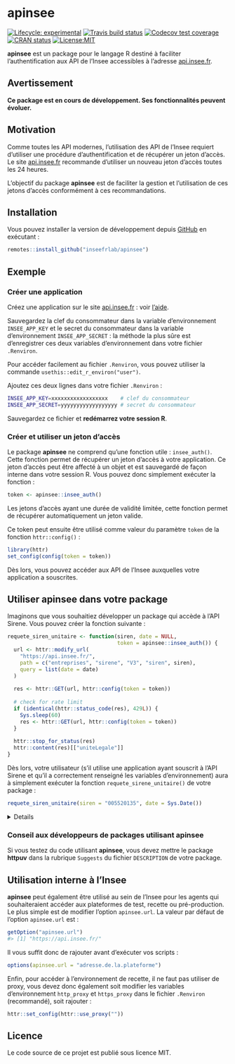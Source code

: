 
<!-- README.md is generated from README.Rmd. Please edit that file -->

# apinsee

<!-- badges: start -->

[![Lifecycle:
experimental](https://img.shields.io/badge/lifecycle-experimental-orange.svg)](https://www.tidyverse.org/lifecycle/#experimental)
[![Travis build
status](https://travis-ci.org/InseeFrLab/apinsee.svg?branch=master)](https://travis-ci.org/InseeFrLab/apinsee)
[![Codecov test
coverage](https://codecov.io/gh/InseeFrLab/apinsee/branch/master/graph/badge.svg)](https://codecov.io/gh/InseeFrLab/apinsee?branch=master)
[![CRAN
status](https://www.r-pkg.org/badges/version/apinsee)](https://cran.r-project.org/package=apinsee)
[![License:MIT](https://img.shields.io/badge/License-MIT-yellow.svg)](https://opensource.org/licenses/MIT)
<!-- badges: end -->

**apinsee** est un package pour le langage R destiné à faciliter
l’authentification aux API de l’Insee accessibles à l’adresse
[api.insee.fr](https://api.insee.fr/).

## Avertissement

**Ce package est en cours de développement. Ses fonctionnalités peuvent
évoluer.**

## Motivation

Comme toutes les API modernes, l’utilisation des API de l’Insee requiert
d’utiliser une procédure d’authentification et de récupérer un jeton
d’accès. Le site [api.insee.fr](https://api.insee.fr/) recommande
d’utiliser un nouveau jeton d’accès toutes les 24 heures.

L’objectif du package **apinsee** est de faciliter la gestion et
l’utilisation de ces jetons d’accès conformément à ces
recommandations.

## Installation

Vous pouvez installer la version de développement depuis
[GitHub](https://github.com/) en exécutant :

``` r
remotes::install_github("inseefrlab/apinsee")
```

## Exemple

### Créer une application

Créez une application sur le site [api.insee.fr](https://api.insee.fr/)
: voir
[l’aide](https://api.insee.fr/catalogue/site/themes/wso2/subthemes/insee/pages/help.jag).

Sauvegardez la clef du consommateur dans la variable d’environnement
`INSEE_APP_KEY` et le secret du consommateur dans la variable
d’environnement `INSEE_APP_SECRET` : la méthode la plus sûre est
d’enregistrer ces deux variables d’environnement dans votre fichier
`.Renviron`.

Pour accéder facilement au fichier `.Renviron`, vous pouvez utiliser la
commande `usethis::edit_r_environ("user")`.

Ajoutez ces deux lignes dans votre fichier `.Renviron` :

``` bash
INSEE_APP_KEY=xxxxxxxxxxxxxxxxxx    # clef du consommateur
INSEE_APP_SECRET=yyyyyyyyyyyyyyyyyy # secret du consommateur
```

Sauvegardez ce fichier et **redémarrez votre session R**.

### Créer et utiliser un jeton d’accès

Le package **apinsee** ne comprend qu’une fonction utile :
`insee_auth()`. Cette fonction permet de récupérer un jeton d’accès à
votre application. Ce jeton d’accès peut être affecté à un objet et est
sauvegardé de façon interne dans votre session R. Vous pouvez donc
simplement exécuter la fonction :

``` r
token <- apinsee::insee_auth()
```

Les jetons d’accès ayant une durée de validité limitée, cette fonction
permet de récupérer automatiquement un jeton valide.

Ce token peut ensuite être utilisé comme valeur du paramètre `token` de
la fonction `httr::config()` :

``` r
library(httr)
set_config(config(token = token))
```

Dès lors, vous pouvez accéder aux API de l’Insee auxquelles votre
application a souscrites.

## Utiliser **apinsee** dans votre package

Imaginons que vous souhaitiez développer un package qui accède à l’API
Sirene. Vous pouvez créer la fonction suivante :

``` r
requete_siren_unitaire <- function(siren, date = NULL,
                                   token = apinsee::insee_auth()) {
  url <- httr::modify_url(
    "https://api.insee.fr/", 
    path = c("entreprises", "sirene", "V3", "siren", siren), 
    query = list(date = date)
  )
  
  res <- httr::GET(url, httr::config(token = token))
  
  # check for rate limit
  if (identical(httr::status_code(res), 429L)) {
    Sys.sleep(60)
    res <- httr::GET(url, httr::config(token = token))
  }
  
  httr::stop_for_status(res)
  httr::content(res)[["uniteLegale"]]
}
```

Dès lors, votre utilisateur (s’il utilise une application ayant souscrit
à l’API Sirene et qu’il a correctement renseigné les variables
d’environnement) aura à simplement exécuter la fonction
`requete_sirene_unitaire()` de votre package :

``` r
requete_siren_unitaire(siren = "005520135", date = Sys.Date())
```

<details>

    #> $siren
    #> [1] "005520135"
    #> 
    #> $statutDiffusionUniteLegale
    #> [1] "O"
    #> 
    #> $dateCreationUniteLegale
    #> [1] "1955-01-01"
    #> 
    #> $sigleUniteLegale
    #> NULL
    #> 
    #> $sexeUniteLegale
    #> NULL
    #> 
    #> $prenom1UniteLegale
    #> NULL
    #> 
    #> $prenom2UniteLegale
    #> NULL
    #> 
    #> $prenom3UniteLegale
    #> NULL
    #> 
    #> $prenom4UniteLegale
    #> NULL
    #> 
    #> $prenomUsuelUniteLegale
    #> NULL
    #> 
    #> $pseudonymeUniteLegale
    #> NULL
    #> 
    #> $identifiantAssociationUniteLegale
    #> NULL
    #> 
    #> $trancheEffectifsUniteLegale
    #> [1] "NN"
    #> 
    #> $anneeEffectifsUniteLegale
    #> NULL
    #> 
    #> $dateDernierTraitementUniteLegale
    #> [1] "2009-09-26T08:36:53"
    #> 
    #> $nombrePeriodesUniteLegale
    #> [1] 8
    #> 
    #> $categorieEntreprise
    #> NULL
    #> 
    #> $anneeCategorieEntreprise
    #> NULL
    #> 
    #> $periodesUniteLegale
    #> $periodesUniteLegale[[1]]
    #> $periodesUniteLegale[[1]]$dateFin
    #> NULL
    #> 
    #> $periodesUniteLegale[[1]]$dateDebut
    #> [1] "2007-11-19"
    #> 
    #> $periodesUniteLegale[[1]]$etatAdministratifUniteLegale
    #> [1] "C"
    #> 
    #> $periodesUniteLegale[[1]]$changementEtatAdministratifUniteLegale
    #> [1] TRUE
    #> 
    #> $periodesUniteLegale[[1]]$nomUniteLegale
    #> NULL
    #> 
    #> $periodesUniteLegale[[1]]$changementNomUniteLegale
    #> [1] FALSE
    #> 
    #> $periodesUniteLegale[[1]]$nomUsageUniteLegale
    #> NULL
    #> 
    #> $periodesUniteLegale[[1]]$changementNomUsageUniteLegale
    #> [1] FALSE
    #> 
    #> $periodesUniteLegale[[1]]$denominationUniteLegale
    #> [1] "CHANVI GESTION"
    #> 
    #> $periodesUniteLegale[[1]]$changementDenominationUniteLegale
    #> [1] FALSE
    #> 
    #> $periodesUniteLegale[[1]]$denominationUsuelle1UniteLegale
    #> NULL
    #> 
    #> $periodesUniteLegale[[1]]$denominationUsuelle2UniteLegale
    #> NULL
    #> 
    #> $periodesUniteLegale[[1]]$denominationUsuelle3UniteLegale
    #> NULL
    #> 
    #> $periodesUniteLegale[[1]]$changementDenominationUsuelleUniteLegale
    #> [1] FALSE
    #> 
    #> $periodesUniteLegale[[1]]$categorieJuridiqueUniteLegale
    #> [1] "5710"
    #> 
    #> $periodesUniteLegale[[1]]$changementCategorieJuridiqueUniteLegale
    #> [1] FALSE
    #> 
    #> $periodesUniteLegale[[1]]$activitePrincipaleUniteLegale
    #> [1] "74.1J"
    #> 
    #> $periodesUniteLegale[[1]]$nomenclatureActivitePrincipaleUniteLegale
    #> [1] "NAFRev1"
    #> 
    #> $periodesUniteLegale[[1]]$changementActivitePrincipaleUniteLegale
    #> [1] FALSE
    #> 
    #> $periodesUniteLegale[[1]]$nicSiegeUniteLegale
    #> [1] "00038"
    #> 
    #> $periodesUniteLegale[[1]]$changementNicSiegeUniteLegale
    #> [1] FALSE
    #> 
    #> $periodesUniteLegale[[1]]$economieSocialeSolidaireUniteLegale
    #> NULL
    #> 
    #> $periodesUniteLegale[[1]]$changementEconomieSocialeSolidaireUniteLegale
    #> [1] FALSE
    #> 
    #> $periodesUniteLegale[[1]]$caractereEmployeurUniteLegale
    #> [1] "O"
    #> 
    #> $periodesUniteLegale[[1]]$changementCaractereEmployeurUniteLegale
    #> [1] FALSE

</details>

### Conseil aux développeurs de packages utilisant apinsee

Si vous testez du code utilisant **apinsee**, vous devez mettre le
package **httpuv** dans la rubrique `Suggests` du fichier `DESCRIPTION`
de votre package.

## Utilisation interne à l’Insee

**apinsee** peut également être utilisé au sein de l’Insee pour les
agents qui souhaiteraient accéder aux plateformes de test, recette ou
pré-production. Le plus simple est de modifier l’option `apinsee.url`.
La valeur par défaut de l’option `apinsee.url` est :

``` r
getOption("apinsee.url")
#> [1] "https://api.insee.fr/"
```

Il vous suffit donc de rajouter avant d’exécuter vos scripts :

``` r
options(apinsee.url = "adresse.de.la.plateforme")
```

Enfin, pour accéder à l’environnement de recette, il ne faut pas
utiliser de proxy, vous devez donc également soit modifier les variables
d’environnement `http_proxy` et `https_proxy` dans le fichier
`.Renviron` (recommandé), soit rajouter :

``` r
httr::set_config(httr::use_proxy(""))
```

## Licence

Le code source de ce projet est publié sous licence MIT.
